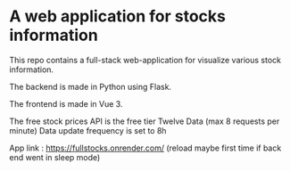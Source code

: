 # A web application for stocks information
This repo contains a full-stack web-application for visualize various stock information.

The backend is made in Python using Flask.

The frontend is made in Vue 3.

The free stock prices API is the free tier Twelve Data (max 8 requests per minute)
Data update frequency is set to 8h

App link : https://fullstocks.onrender.com/ (reload maybe first time if back end went in sleep mode)
